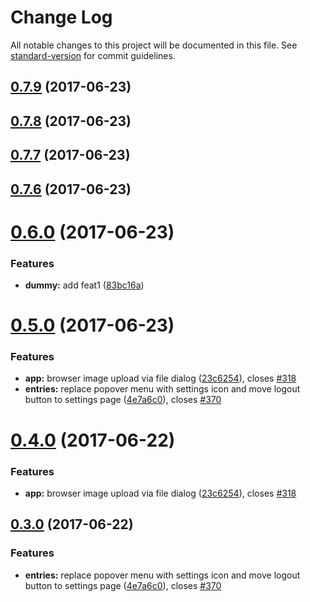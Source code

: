 # Change Log

All notable changes to this project will be documented in this file. See [standard-version](https://github.com/conventional-changelog/standard-version) for commit guidelines.

<a name="0.7.9"></a>
## [0.7.9](https://github.com/IMSmobile/app/compare/v0.7.8...v0.7.9) (2017-06-23)



<a name="0.7.8"></a>
## [0.7.8](https://github.com/IMSmobile/app/compare/v0.7.7...v0.7.8) (2017-06-23)



<a name="0.7.7"></a>
## [0.7.7](https://github.com/IMSmobile/app/compare/v0.7.6...v0.7.7) (2017-06-23)



<a name="0.7.6"></a>
## [0.7.6](https://github.com/IMSmobile/app/compare/v0.7.5...v0.7.6) (2017-06-23)



<a name="0.6.0"></a>
# [0.6.0](https://github.com/IMSmobile/app/compare/v0.5.0...v0.6.0) (2017-06-23)


### Features

* **dummy:** add feat1 ([83bc16a](https://github.com/IMSmobile/app/commit/83bc16a))



<a name="0.5.0"></a>
# [0.5.0](https://github.com/IMSmobile/app/compare/0.2.1...v0.5.0) (2017-06-23)


### Features

* **app:** browser image upload via file dialog ([23c6254](https://github.com/IMSmobile/app/commit/23c6254)), closes [#318](https://github.com/IMSmobile/app/issues/318)
* **entries:** replace popover menu with settings icon and move logout button to settings page ([4e7a6c0](https://github.com/IMSmobile/app/commit/4e7a6c0)), closes [#370](https://github.com/IMSmobile/app/issues/370)



<a name="0.4.0"></a>
# [0.4.0](https://github.com/IMSmobile/app/compare/0.3.0...0.4.0) (2017-06-22)


### Features

* **app:** browser image upload via file dialog ([23c6254](https://github.com/IMSmobile/app/commit/23c6254)), closes [#318](https://github.com/IMSmobile/app/issues/318)




<a name="0.3.0"></a>
## [0.3.0](https://github.com/IMSmobile/app/compare/0.2.1...0.3.0) (2017-06-22)


### Features

* **entries:** replace popover menu with settings icon and move logout button to settings page ([4e7a6c0](https://github.com/IMSmobile/app/commit/4e7a6c0)), closes [#370](https://github.com/IMSmobile/app/issues/370)
